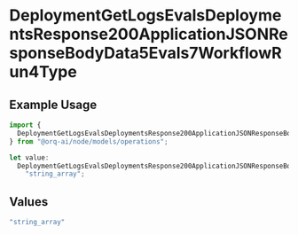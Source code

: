 # DeploymentGetLogsEvalsDeploymentsResponse200ApplicationJSONResponseBodyData5Evals7WorkflowRun4Type

## Example Usage

```typescript
import {
  DeploymentGetLogsEvalsDeploymentsResponse200ApplicationJSONResponseBodyData5Evals7WorkflowRun4Type,
} from "@orq-ai/node/models/operations";

let value:
  DeploymentGetLogsEvalsDeploymentsResponse200ApplicationJSONResponseBodyData5Evals7WorkflowRun4Type =
    "string_array";
```

## Values

```typescript
"string_array"
```